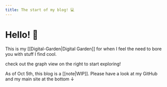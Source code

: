 ```yaml
---
title: The start of my blog! 💻
---
```

# Hello! 👋 
This is my [[Digital-Garden|Digital Garden]] for when I feel the need to  bore you with stuff I find cool.

check out the graph view on the right to start exploring!

As of Oct 5th, this blog is a [[note|WIP]]. Please have a look at my GitHub and my main site at the bottom ↓